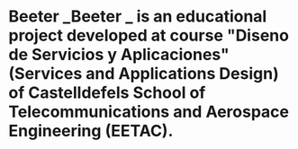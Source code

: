  # Beeter _**Beeter** _ is an educational project developed at course "Diseno de Servicios y Aplicaciones" (Services and Applications Design) of Castelldefels School of Telecommunications and Aerospace Engineering (EETAC).